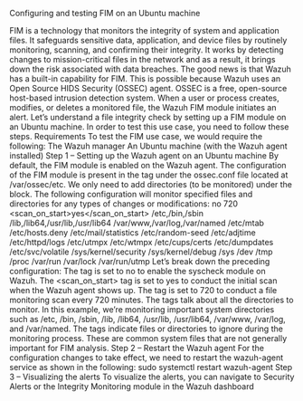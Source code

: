 Configuring and testing FIM on an Ubuntu machine


FIM is a technology that monitors the integrity of system and application files. It safeguards sensitive
data, application, and device files by routinely monitoring, scanning, and confirming their integrity. It
works by detecting changes to mission-critical files in the network and as a result, it brings down the
risk associated with data breaches.
The good news is that Wazuh has a built-in capability for FIM. This is possible because Wazuh uses
an Open Source HIDS Security (OSSEC) agent. OSSEC is a free, open-source host-based intrusion
detection system. When a user or process creates, modifies, or deletes a monitored file, the Wazuh
FIM module initiates an alert. Let’s understand a file integrity check by setting up a FIM module on
an Ubuntu machine. In order to test this use case, you need to follow these steps.
Requirements
To test the FIM use case, we would require the following:
The Wazuh manager
An Ubuntu machine (with the Wazuh agent installed)
Step 1 – Setting up the Wazuh agent on an Ubuntu machine
By default, the FIM module is enabled on the Wazuh agent. The configuration of the FIM module is
present in the <syscheck> tag under the ossec.conf file located at /var/ossec/etc. We only need to
add directories (to be monitored) under the <syscheck> block. The following configuration will
monitor specified files and directories for any types of changes or modifications:
<syscheck>
<disabled>no</disabled>
<frequency>720</frequency>
<scan_on_start>yes</scan_on_start>
<directories check_all="yes" report_changes="yes"
real_time="yes">/etc,/bin,/sbin</directories>
<directories check_all="yes" report_changes="yes"
real_time="yes">/lib,/lib64,/usr/lib,/usr/lib64</directories>
<directories check_all="yes" report_changes="yes"
real_time="yes">/var/www,/var/log,/var/named</directories>
<ignore>/etc/mtab</ignore>
<ignore>/etc/hosts.deny</ignore>
<ignore>/etc/mail/statistics</ignore>
<ignore>/etc/random-seed</ignore>
<ignore>/etc/adjtime</ignore>
<ignore>/etc/httpd/logs</ignore>
<ignore>/etc/utmpx</ignore>
<ignore>/etc/wtmpx</ignore>
<ignore>/etc/cups/certs</ignore>
<ignore>/etc/dumpdates</ignore>
<ignore>/etc/svc/volatile</ignore>
<ignore>/sys/kernel/security</ignore>
<ignore>/sys/kernel/debug</ignore>
<ignore>/sys</ignore>
<ignore>/dev</ignore>
<ignore>/tmp</ignore>
<ignore>/proc</ignore>
<ignore>/var/run</ignore>
<ignore>/var/lock</ignore>
<ignore>/var/run/utmp</ignore>
</syscheck>
Let’s break down the preceding configuration:
The <disabled> tag is set to no to enable the syscheck module on Wazuh.
The <scan_on_start> tag is set to yes to conduct the initial scan when the Wazuh agent shows up.
The <frequency> tag is set to 720 to conduct a file monitoring scan every 720 minutes.
The <directories> tags talk about all the directories to monitor. In this example, we’re monitoring important system
directories such as /etc, /bin, /sbin, /lib, /lib64, /usr/lib, /usr/lib64, /var/www, /var/log, and
/var/named.
The <ignore> tags indicate files or directories to ignore during the monitoring process. These are common system files that are
not generally important for FIM analysis.
Step 2 – Restart the Wazuh agent
For the configuration changes to take effect, we need to restart the wazuh-agent service as shown in
the following:
sudo systemctl restart wazuh-agent
Step 3 – Visualizing the alerts
To visualize the alerts, you can navigate to Security Alerts or the Integrity Monitoring module in
the Wazuh dashboard
